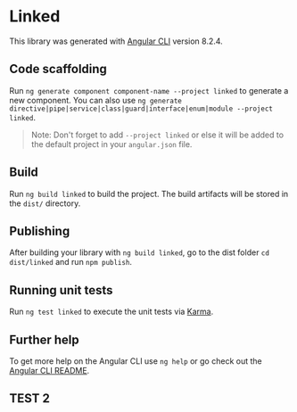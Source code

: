# Linked

This library was generated with [Angular CLI](https://github.com/angular/angular-cli) version 8.2.4.

## Code scaffolding

Run `ng generate component component-name --project linked` to generate a new component. You can also use `ng generate directive|pipe|service|class|guard|interface|enum|module --project linked`.
> Note: Don't forget to add `--project linked` or else it will be added to the default project in your `angular.json` file. 

## Build

Run `ng build linked` to build the project. The build artifacts will be stored in the `dist/` directory.

## Publishing

After building your library with `ng build linked`, go to the dist folder `cd dist/linked` and run `npm publish`.

## Running unit tests

Run `ng test linked` to execute the unit tests via [Karma](https://karma-runner.github.io).

## Further help

To get more help on the Angular CLI use `ng help` or go check out the [Angular CLI README](https://github.com/angular/angular-cli/blob/master/README.md).

## TEST 2
